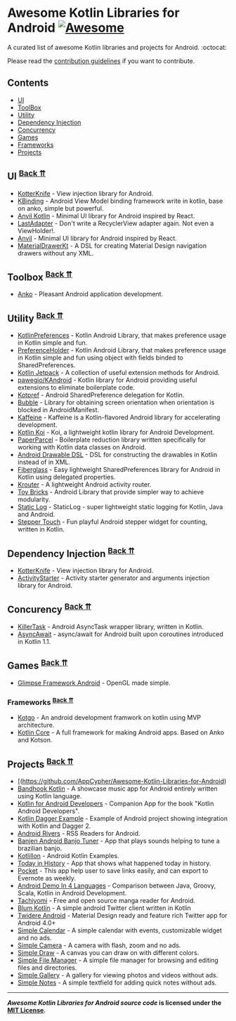 # Awesome Kotlin Libraries for Android [![Awesome](https://cdn.rawgit.com/sindresorhus/awesome/d7305f38d29fed78fa85652e3a63e154dd8e8829/media/badge.svg)](https://github.com/sindresorhus/awesome)

A curated list of awesome Kotlin libraries and projects for Android. :octocat:

Please read the [contribution guidelines](CONTRIBUTING.md) if you want to contribute.

## Contents

- [UI](#ui)
- [ToolBox](#toolbox)
- [Utility](#utility)
- [Dependency Injection](#dependency-injection)
- [Concurrency](#concurrency)
- [Games](#games)
- [Frameworks](#frameworks)
- [Projects](#projects)

## <a name="android-frameworks"></a>UI <sup>[Back ⇈](#contents)</sup>
* [KotterKnife](https://github.com/JakeWharton/kotterknife) - View injection library for Android.
* [KBinding](https://github.com/BennyWang/KBinding) - Android View Model binding framework write in kotlin, base on anko, simple but powerful.
* [Anvil Kotlin](https://github.com/andre-artus/AnvilKotlin) - Minimal UI library for Android inspired by React.
* [LastAdapter](https://github.com/nitrico/LastAdapter) - Don't write a RecyclerView adapter again. Not even a ViewHolder!.
* [Anvil](https://github.com/zserge/anvil) - Minimal UI library for Android inspired by React.
* [MaterialDrawerKt](https://github.com/zsmb13/MaterialDrawerKt) - A DSL for creating Material Design navigation drawers without any XML.

## <a name="android-frameworks"></a>Toolbox <sup>[Back ⇈](#contents)</sup>
* [Anko](https://github.com/Kotlin/anko) - Pleasant Android application development.

## <a name="android-frameworks"></a>Utility <sup>[Back ⇈](#contents)</sup>
* [KotlinPreferences](https://github.com/MarcinMoskala/KotlinPreferences) - Kotlin Android Library, that makes preference usage in Kotlin simple and fun.
* [PreferenceHolder](https://github.com/MarcinMoskala/PreferenceHolder) - Kotlin Android Library, that makes preference usage in Kotlin simple and fun using object with fields binded to SharedPreferences.
* [Kotlin Jetpack](https://github.com/nsk-mironov/kotlin-jetpack) - A collection of useful extension methods for Android.
* [pawegio/KAndroid](https://github.com/pawegio/KAndroid) - Kotlin library for Android providing useful extensions to eliminate boilerplate code.
* [Kotpref](https://github.com/chibatching/Kotpref) - Android SharedPreference delegation for Kotlin.
* [Bubble](https://github.com/TouK/bubble) - Library for obtaining screen orientation when orientation is blocked in AndroidManifest.
* [Kaffeine](https://github.com/ragunathjawahar/kaffeine) - Kaffeine is a Kotlin-flavored Android library for accelerating development.
* [Kotlin Koi](https://github.com/mcxiaoke/kotlin-koi) - Koi, a lightweight kotlin library for Android Development.
* [PaperParcel](https://github.com/grandstaish/paperparcel) - Boilerplate reduction library written specifically for working with Kotlin data classes on Android.
* [Android Drawable DSL](https://github.com/infotech-group/android-drawable-dsl) - DSL for constructing the drawables in Kotlin instead of in XML.
* [Fiberglass](https://github.com/mathcamp/fiberglass) - Easy lightweight SharedPreferences library for Android in Kotlin using delegated properties.
* [Krouter](https://github.com/denisidoro/krouter) - A lightweight Android activity router.
* [Toy Bricks](https://github.com/SnowdreamFramework/ToyBricks) - Android Library that provide simpler way to achieve modularity.
* [Static Log](https://github.com/jupf/staticlog) - StaticLog - super lightweight static logging for Kotlin, Java and Android.
* [Stepper Touch](https://github.com/DanielMartinus/Stepper-Touch) - Fun playful Android stepper widget for counting, written in Kotlin.

## <a name="android-frameworks"></a>Dependency Injection <sup>[Back ⇈](#contents)</sup>
* [KotterKnife](https://github.com/JakeWharton/kotterknife) - View injection library for Android.
* [ActivityStarter](https://github.com/MarcinMoskala/ActivityStarter) - Activity starter generator and arguments injection library for Android.

## <a name="android-frameworks"></a>Concurency <sup>[Back ⇈](#contents)</sup>
* [KillerTask](https://github.com/inaka/KillerTask) -  Android AsyncTask wrapper library, written in Kotlin.
* [AsyncAwait](https://github.com/metalabdesign/AsyncAwait) - async/await for Android built upon coroutines introduced in Kotlin 1.1.

## <a name="android-frameworks"></a>Games <sup>[Back ⇈](#contents)</sup>
* [Glimpse Framework Android](https://github.com/GlimpseFramework/glimpse-framework-android) - OpenGL made simple.

### <a name="android-frameworks"></a>Frameworks <sup>[Back ⇈](#contents)</sup>
* [Kotgo](https://github.com/nekocode/kotgo) - An android development framwork on kotlin using MVP architecture.
* [Kotlin Core](https://github.com/lightningkite/kotlin-core) - A full framework for making Android apps. Based on Anko and Kotson.

## <a name="android-projects"></a>Projects <sup>[Back ⇈](#contents)</sup>
* [(https://github.com/AppCypher/Awesome-Kotlin-Libraries-for-Android)
* [Bandhook Kotlin](https://github.com/antoniolg/Bandhook-Kotlin) - A showcase music app for Android entirely written using Kotlin language.
* [Kotlin for Android Developers](https://github.com/antoniolg/Kotlin-for-Android-Developers) - Companion App for the book "Kotlin Android Developers".
* [Kotlin Dagger Example](https://github.com/damianpetla/kotlin-dagger-example) - Example of Android project showing integration with Kotlin and Dagger 2.
* [Android Rivers](https://github.com/dodyg/AndroidRivers) - RSS Readers for Android.
* [Banjen Android Banjo Tuner](https://github.com/MakinGiants/banjen-android-banjo-tuner) - App that plays sounds helping to tune a brazilian banjo.
* [Kotlillon](https://github.com/inaka/kotlillon) - Android Kotlin Examples.
* [Today in History](https://github.com/MakinGiants/todayhistory) - App that shows what happened today in history.
* [Pocket](https://github.com/RxKotlin/Pocket) - This app help user to save links easily, and can export to Evernote as weekly.
* [Android Demo In 4 Languages](https://github.com/SidneyXu/AndroidDemoIn4Languages) - Comparison between Java, Groovy, Scala, Kotlin in Android Development.
* [Tachiyomi](https://github.com/inorichi/tachiyomi) -  Free and open source manga reader for Android.
* [Blum Kotlin](https://github.com/ziggy42/Blum-kotlin) - A simple android Twitter client written in Kotlin
* [Twidere Android](https://github.com/TwidereProject/Twidere-Android) - Material Design ready and feature rich Twitter app for Android 4.0+
* [Simple Calendar](https://github.com/SimpleMobileTools/Simple-Calendar) - A simple calendar with events, customizable widget and no ads.
* [Simple Camera](https://github.com/SimpleMobileTools/Simple-Camera) - A camera with flash, zoom and no ads.
* [Simple Draw](https://github.com/SimpleMobileTools/Simple-Draw) - A canvas you can draw on with different colors.
* [Simple File Manager](https://github.com/SimpleMobileTools/Simple-File-Manager) - A simple file manager for browsing and editing files and directories.
* [Simple Gallery](https://github.com/SimpleMobileTools/Simple-Gallery) - A gallery for viewing photos and videos without ads.
* [Simple Notes](https://github.com/SimpleMobileTools/Simple-Notes) - A simple textfield for adding quick notes without ads.


--------------------------------------------------------------------------------------------------------------------------------

***Awesome Kotlin Libraries for Android source code* is licensed under the [MIT License](https://github.com/mbasso/awesome-wasm/blob/master/LICENSE.md).**
